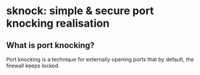 # sknock: simple & secure port knocking realisation

## What is port knocking?
Port knocking is a technique for externally opening ports that by default, the firewall keeps locked.
